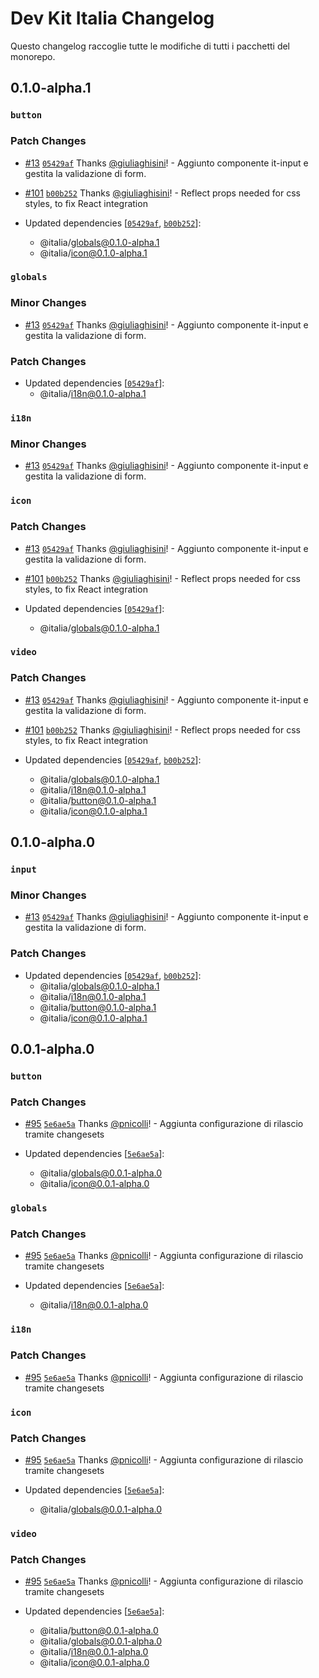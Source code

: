 # Dev Kit Italia Changelog

Questo changelog raccoglie tutte le modifiche di tutti i pacchetti del monorepo.

## 0.1.0-alpha.1

### `button`

### Patch Changes

- [#13](https://github.com/italia/dev-kit-italia/pull/13) [`05429af`](https://github.com/italia/dev-kit-italia/commit/05429af9465b4af9b8301fc60691263dffcc00d7) Thanks [@giuliaghisini](https://github.com/giuliaghisini)! - Aggiunto componente it-input e gestita la validazione di form.

- [#101](https://github.com/italia/dev-kit-italia/pull/101) [`b00b252`](https://github.com/italia/dev-kit-italia/commit/b00b252d12958a8bbbb1627c14a00a0ea704f96f) Thanks [@giuliaghisini](https://github.com/giuliaghisini)! - Reflect props needed for css styles, to fix React integration

- Updated dependencies [[`05429af`](https://github.com/italia/dev-kit-italia/commit/05429af9465b4af9b8301fc60691263dffcc00d7), [`b00b252`](https://github.com/italia/dev-kit-italia/commit/b00b252d12958a8bbbb1627c14a00a0ea704f96f)]:
  - @italia/globals@0.1.0-alpha.1
  - @italia/icon@0.1.0-alpha.1

### `globals`

### Minor Changes

- [#13](https://github.com/italia/dev-kit-italia/pull/13) [`05429af`](https://github.com/italia/dev-kit-italia/commit/05429af9465b4af9b8301fc60691263dffcc00d7) Thanks [@giuliaghisini](https://github.com/giuliaghisini)! - Aggiunto componente it-input e gestita la validazione di form.

### Patch Changes

- Updated dependencies [[`05429af`](https://github.com/italia/dev-kit-italia/commit/05429af9465b4af9b8301fc60691263dffcc00d7)]:
  - @italia/i18n@0.1.0-alpha.1

### `i18n`

### Minor Changes

- [#13](https://github.com/italia/dev-kit-italia/pull/13) [`05429af`](https://github.com/italia/dev-kit-italia/commit/05429af9465b4af9b8301fc60691263dffcc00d7) Thanks [@giuliaghisini](https://github.com/giuliaghisini)! - Aggiunto componente it-input e gestita la validazione di form.

### `icon`

### Patch Changes

- [#13](https://github.com/italia/dev-kit-italia/pull/13) [`05429af`](https://github.com/italia/dev-kit-italia/commit/05429af9465b4af9b8301fc60691263dffcc00d7) Thanks [@giuliaghisini](https://github.com/giuliaghisini)! - Aggiunto componente it-input e gestita la validazione di form.

- [#101](https://github.com/italia/dev-kit-italia/pull/101) [`b00b252`](https://github.com/italia/dev-kit-italia/commit/b00b252d12958a8bbbb1627c14a00a0ea704f96f) Thanks [@giuliaghisini](https://github.com/giuliaghisini)! - Reflect props needed for css styles, to fix React integration

- Updated dependencies [[`05429af`](https://github.com/italia/dev-kit-italia/commit/05429af9465b4af9b8301fc60691263dffcc00d7)]:
  - @italia/globals@0.1.0-alpha.1

### `video`

### Patch Changes

- [#13](https://github.com/italia/dev-kit-italia/pull/13) [`05429af`](https://github.com/italia/dev-kit-italia/commit/05429af9465b4af9b8301fc60691263dffcc00d7) Thanks [@giuliaghisini](https://github.com/giuliaghisini)! - Aggiunto componente it-input e gestita la validazione di form.

- [#101](https://github.com/italia/dev-kit-italia/pull/101) [`b00b252`](https://github.com/italia/dev-kit-italia/commit/b00b252d12958a8bbbb1627c14a00a0ea704f96f) Thanks [@giuliaghisini](https://github.com/giuliaghisini)! - Reflect props needed for css styles, to fix React integration

- Updated dependencies [[`05429af`](https://github.com/italia/dev-kit-italia/commit/05429af9465b4af9b8301fc60691263dffcc00d7), [`b00b252`](https://github.com/italia/dev-kit-italia/commit/b00b252d12958a8bbbb1627c14a00a0ea704f96f)]:
  - @italia/globals@0.1.0-alpha.1
  - @italia/i18n@0.1.0-alpha.1
  - @italia/button@0.1.0-alpha.1
  - @italia/icon@0.1.0-alpha.1

## 0.1.0-alpha.0

### `input`

### Minor Changes

- [#13](https://github.com/italia/dev-kit-italia/pull/13) [`05429af`](https://github.com/italia/dev-kit-italia/commit/05429af9465b4af9b8301fc60691263dffcc00d7) Thanks [@giuliaghisini](https://github.com/giuliaghisini)! - Aggiunto componente it-input e gestita la validazione di form.

### Patch Changes

- Updated dependencies [[`05429af`](https://github.com/italia/dev-kit-italia/commit/05429af9465b4af9b8301fc60691263dffcc00d7), [`b00b252`](https://github.com/italia/dev-kit-italia/commit/b00b252d12958a8bbbb1627c14a00a0ea704f96f)]:
  - @italia/globals@0.1.0-alpha.1
  - @italia/i18n@0.1.0-alpha.1
  - @italia/button@0.1.0-alpha.1
  - @italia/icon@0.1.0-alpha.1

## 0.0.1-alpha.0

### `button`

### Patch Changes

- [#95](https://github.com/italia/dev-kit-italia/pull/95) [`5e6ae5a`](https://github.com/italia/dev-kit-italia/commit/5e6ae5ae7ef1aad2c6e7871d91b4aec94ee5a6c3) Thanks [@pnicolli](https://github.com/pnicolli)! - Aggiunta configurazione di rilascio tramite changesets

- Updated dependencies [[`5e6ae5a`](https://github.com/italia/dev-kit-italia/commit/5e6ae5ae7ef1aad2c6e7871d91b4aec94ee5a6c3)]:
  - @italia/globals@0.0.1-alpha.0
  - @italia/icon@0.0.1-alpha.0

### `globals`

### Patch Changes

- [#95](https://github.com/italia/dev-kit-italia/pull/95) [`5e6ae5a`](https://github.com/italia/dev-kit-italia/commit/5e6ae5ae7ef1aad2c6e7871d91b4aec94ee5a6c3) Thanks [@pnicolli](https://github.com/pnicolli)! - Aggiunta configurazione di rilascio tramite changesets

- Updated dependencies [[`5e6ae5a`](https://github.com/italia/dev-kit-italia/commit/5e6ae5ae7ef1aad2c6e7871d91b4aec94ee5a6c3)]:
  - @italia/i18n@0.0.1-alpha.0

### `i18n`

### Patch Changes

- [#95](https://github.com/italia/dev-kit-italia/pull/95) [`5e6ae5a`](https://github.com/italia/dev-kit-italia/commit/5e6ae5ae7ef1aad2c6e7871d91b4aec94ee5a6c3) Thanks [@pnicolli](https://github.com/pnicolli)! - Aggiunta configurazione di rilascio tramite changesets

### `icon`

### Patch Changes

- [#95](https://github.com/italia/dev-kit-italia/pull/95) [`5e6ae5a`](https://github.com/italia/dev-kit-italia/commit/5e6ae5ae7ef1aad2c6e7871d91b4aec94ee5a6c3) Thanks [@pnicolli](https://github.com/pnicolli)! - Aggiunta configurazione di rilascio tramite changesets

- Updated dependencies [[`5e6ae5a`](https://github.com/italia/dev-kit-italia/commit/5e6ae5ae7ef1aad2c6e7871d91b4aec94ee5a6c3)]:
  - @italia/globals@0.0.1-alpha.0

### `video`

### Patch Changes

- [#95](https://github.com/italia/dev-kit-italia/pull/95) [`5e6ae5a`](https://github.com/italia/dev-kit-italia/commit/5e6ae5ae7ef1aad2c6e7871d91b4aec94ee5a6c3) Thanks [@pnicolli](https://github.com/pnicolli)! - Aggiunta configurazione di rilascio tramite changesets

- Updated dependencies [[`5e6ae5a`](https://github.com/italia/dev-kit-italia/commit/5e6ae5ae7ef1aad2c6e7871d91b4aec94ee5a6c3)]:
  - @italia/button@0.0.1-alpha.0
  - @italia/globals@0.0.1-alpha.0
  - @italia/i18n@0.0.1-alpha.0
  - @italia/icon@0.0.1-alpha.0
